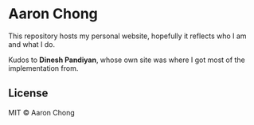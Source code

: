 # Aaron Chong

This repository hosts my personal website, hopefully it reflects who I am and what I do.

Kudos to **Dinesh Pandiyan**, whose own site was where I got most of the implementation from.

## License

MIT © Aaron Chong
